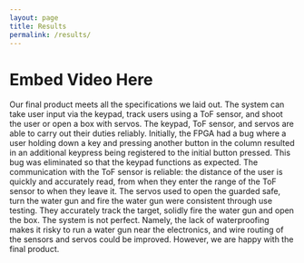 ```yaml
---
layout: page
title: Results
permalink: /results/
---
```


# Embed Video Here

Our final product meets all the specifications we laid out. The system can take user input via the keypad, track users using a ToF sensor, and shoot the user or open a box with servos. The keypad, ToF sensor, and servos are able to carry out their duties reliably. Initially, the FPGA had a bug where a user holding down a key and pressing another button in the column resulted in an additional keypress being registered to the initial button pressed. This bug was eliminated so that the keypad functions as expected. The communication with the ToF sensor is reliable: the distance of the user is quickly and accurately read, from when they enter the range of the ToF sensor to when they leave it. The servos used to open the guarded safe, turn the water gun and fire the water gun were consistent through use testing. They accurately track the target, solidly fire the water gun and open the box. The system is not perfect. Namely, the lack of waterproofing makes it risky to run a water gun near the electronics, and wire routing of the sensors and servos could be improved. However, we are happy with the final product. 
